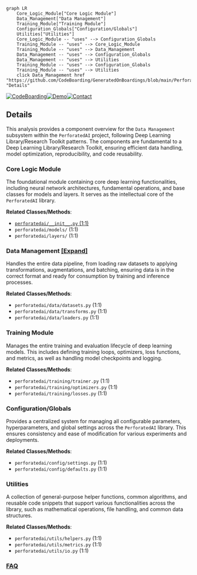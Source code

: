 ```mermaid
graph LR
    Core_Logic_Module["Core Logic Module"]
    Data_Management["Data Management"]
    Training_Module["Training Module"]
    Configuration_Globals["Configuration/Globals"]
    Utilities["Utilities"]
    Core_Logic_Module -- "uses" --> Configuration_Globals
    Training_Module -- "uses" --> Core_Logic_Module
    Training_Module -- "uses" --> Data_Management
    Data_Management -- "uses" --> Configuration_Globals
    Data_Management -- "uses" --> Utilities
    Training_Module -- "uses" --> Configuration_Globals
    Training_Module -- "uses" --> Utilities
    click Data_Management href "https://github.com/CodeBoarding/GeneratedOnBoardings/blob/main/PerforatedAI/Data_Management.md" "Details"
```

[![CodeBoarding](https://img.shields.io/badge/Generated%20by-CodeBoarding-9cf?style=flat-square)](https://github.com/CodeBoarding/CodeBoarding)[![Demo](https://img.shields.io/badge/Try%20our-Demo-blue?style=flat-square)](https://www.codeboarding.org/demo)[![Contact](https://img.shields.io/badge/Contact%20us%20-%20contact@codeboarding.org-lightgrey?style=flat-square)](mailto:contact@codeboarding.org)

## Details

This analysis provides a component overview for the `Data Management` subsystem within the `PerforatedAI` project, following Deep Learning Library/Research Toolkit patterns. The components are fundamental to a Deep Learning Library/Research Toolkit, ensuring efficient data handling, model optimization, reproducibility, and code reusability.

### Core Logic Module
The foundational module containing core deep learning functionalities, including neural network architectures, fundamental operations, and base classes for models and layers. It serves as the intellectual core of the `PerforatedAI` library.


**Related Classes/Methods**:

- <a href="https://github.com/PerforatedAI/PerforatedAI/blob/main/perforatedai/__init__.py#L1-L1" target="_blank" rel="noopener noreferrer">`perforatedai/__init__.py` (1:1)</a>
- `perforatedai/models/` (1:1)
- `perforatedai/layers/` (1:1)


### Data Management [[Expand]](./Data_Management.md)
Handles the entire data pipeline, from loading raw datasets to applying transformations, augmentations, and batching, ensuring data is in the correct format and ready for consumption by training and inference processes.


**Related Classes/Methods**:

- `perforatedai/data/datasets.py` (1:1)
- `perforatedai/data/transforms.py` (1:1)
- `perforatedai/data/loaders.py` (1:1)


### Training Module
Manages the entire training and evaluation lifecycle of deep learning models. This includes defining training loops, optimizers, loss functions, and metrics, as well as handling model checkpoints and logging.


**Related Classes/Methods**:

- `perforatedai/training/trainer.py` (1:1)
- `perforatedai/training/optimizers.py` (1:1)
- `perforatedai/training/losses.py` (1:1)


### Configuration/Globals
Provides a centralized system for managing all configurable parameters, hyperparameters, and global settings across the `PerforatedAI` library. This ensures consistency and ease of modification for various experiments and deployments.


**Related Classes/Methods**:

- `perforatedai/config/settings.py` (1:1)
- `perforatedai/config/defaults.py` (1:1)


### Utilities
A collection of general-purpose helper functions, common algorithms, and reusable code snippets that support various functionalities across the library, such as mathematical operations, file handling, and common data structures.


**Related Classes/Methods**:

- `perforatedai/utils/helpers.py` (1:1)
- `perforatedai/utils/metrics.py` (1:1)
- `perforatedai/utils/io.py` (1:1)




### [FAQ](https://github.com/CodeBoarding/GeneratedOnBoardings/tree/main?tab=readme-ov-file#faq)